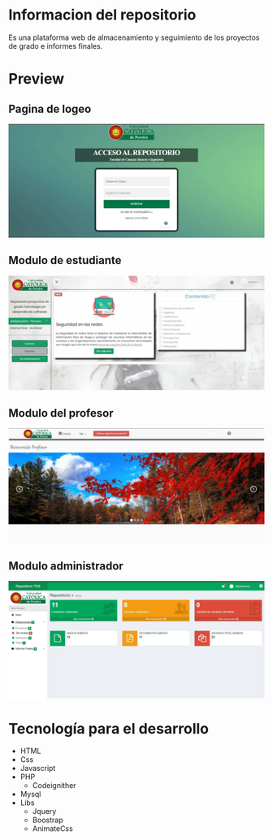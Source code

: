 # Informacion del repositorio

Es una plataforma web de  almacenamiento y seguimiento de los proyectos 
de grado e informes finales.

# Preview
## Pagina de logeo
![](docs/index.jpg)

## Modulo de estudiante
![](docs/estudiante.jpg)

## Modulo del profesor
![](docs/profesor.jpg)

## Modulo administrador
![](docs/admin.jpg)

# Tecnología para el desarrollo
- HTML
- Css
- Javascript
- PHP
    - Codeignither
- Mysql
- Libs
    - Jquery
    - Boostrap
    - AnimateCss
